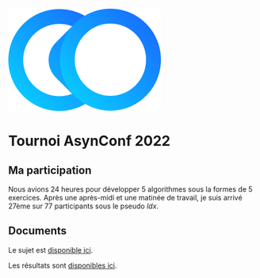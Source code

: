 ![](logo-asynconf2022.svg)

# Tournoi AsynConf 2022

## Ma participation

Nous avions 24 heures pour développer 5 algorithmes sous la formes de 5 exercices.
Après une après-midi et une matinée de travail, je suis arrivé 27ème sur 77 participants sous le pseudo *ldx*.

## Documents

Le sujet est [disponible ici](https://github.com/444ldx/TournoiAsynConf2022/blob/main/sujet_final.pdf).

Les résultats sont [disponibles ici](https://github.com/444ldx/TournoiAsynConf2022/blob/main/re%CC%81sultats.pdf).
